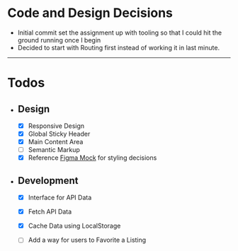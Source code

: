 

# Code and Design Decisions

- Initial commit set the assignment up with tooling so that I could hit the ground running once I begin
- Decided to start with Routing first instead of working it in last minute.

---
# Todos
- ## Design
  - [x] Responsive Design
  - [x] Global Sticky Header
  - [x] Main Content Area
  - [ ] Semantic Markup
  - [x] Reference [Figma Mock](https://www.figma.com/file/YZyIbis7fMsKnE2KaRlhYc/Sample-Project-Engineering?node-id=0%3A1) for styling decisions
- ## Development
  - [x] Interface for API Data
  - [x] Fetch API Data
  - [x] Cache Data using LocalStorage
  - [ ] Add a way for users to Favorite a Listing


